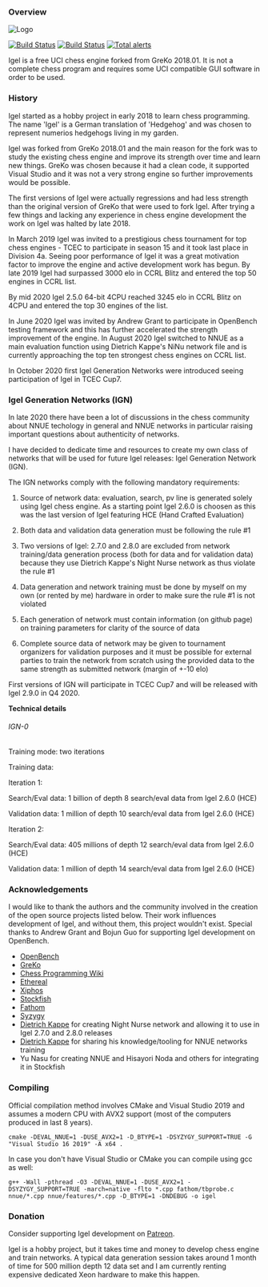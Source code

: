 ### Overview

![Logo](http://shcherbyna.com/files/igel.bmp)

[![Build Status](https://api.travis-ci.org/vshcherbyna/igel.svg?branch=master)](https://travis-ci.org/vshcherbyna/igel)
[![Build Status](https://ci.appveyor.com/api/projects/status/github/vshcherbyna/igel?svg=true)](https://ci.appveyor.com/project/vshcherbyna/igel)
[![Total alerts](https://img.shields.io/lgtm/alerts/g/vshcherbyna/igel.svg?logo=lgtm&logoWidth=18)](https://lgtm.com/projects/g/vshcherbyna/igel/alerts/)

Igel is a free UCI chess engine forked from GreKo 2018.01. It is not a complete chess program and requires some UCI compatible GUI software in order to be used.

### History

Igel started as a hobby project in early 2018 to learn chess programming. The name 'Igel' is a German translation of 'Hedgehog' and was chosen to represent numerios hedgehogs living in my garden.

Igel was forked from GreKo 2018.01 and the main reason for the fork was to study the existing chess engine and improve its strength over time and learn new things. GreKo was chosen because it had a clean code, it supported Visual Studio and it was not a very strong engine so further improvements would be possible.

The first versions of Igel were actually regressions and had less strength than the original version of GreKo that were used to fork Igel. After trying a few things and lacking any experience in chess engine development the work on Igel was halted by late 2018.

In March 2019 Igel was invited to a prestigious chess tournament for top chess engines - TCEC to participate in season 15 and it took last place in Division 4a. Seeing poor performance of Igel it was a great motivation factor to improve the engine and active development work has begun. By late 2019 Igel had surpassed 3000 elo in CCRL Blitz and entered the top 50 engines in CCRL list.

By mid 2020 Igel 2.5.0 64-bit 4CPU reached 3245 elo in CCRL Blitz on 4CPU and entered the top 30 engines of the list.

In June 2020 Igel was invited by Andrew Grant to participate in OpenBench testing framework and this has further accelerated the strength improvement of the engine. In August 2020 Igel switched to NNUE as a main evaluation function using Dietrich Kappe's NiNu network file and is currently approaching the top ten strongest chess engines on CCRL list.

In October 2020 first Igel Generation Networks were introduced seeing participation of Igel in TCEC Cup7.

### Igel Generation Networks (IGN)

In late 2020 there have been a lot of discussions in the chess community about NNUE techology in general and NNUE networks in particular raising important questions about authenticity of networks. 

I have decided to dedicate time and resources to create my own class of networks that will be used for future Igel releases: Igel Generation Network (IGN).

The IGN networks comply with the following mandatory requirements:

1. Source of network data: evaluation, search, pv line is generated solely using Igel chess engine. As a starting point Igel 2.6.0 is choosen as this was the last version of Igel featuring HCE (Hand Crafted Evaluation)

2. Both data and validation data generation must be following the rule #1

3. Two versions of Igel: 2.7.0 and 2.8.0 are excluded from network training/data generation process (both for data and for validation data) because they use Dietrich Kappe's Night Nurse network as thus violate the rule #1

4. Data generation and network training must be done by myself on my own (or rented by me) hardware in order to make sure the rule #1 is not violated

5. Each generation of network must contain information (on github page) on training parameters for clarity of the source of data

6. Complete source data of network may be given to tournament organizers for validation purposes and it must be possible for external parties to train the network from scratch using the provided data to the same strength as submitted network (margin of +-10 elo)

First versions of IGN will participate in TCEC Cup7 and will be released with Igel 2.9.0 in Q4 2020.

**Technical details**

###### IGN-0

Training mode: two iterations

Training data:

Iteration 1:

Search/Eval data: 1 billion of depth 8 search/eval data from Igel 2.6.0 (HCE)

Validation data: 1 million of depth 10 search/eval data from Igel 2.6.0 (HCE)

Iteration 2:

Search/Eval data: 405 millions of depth 12 search/eval data from Igel 2.6.0 (HCE)

Validation data: 1 million of depth 14 search/eval data from Igel 2.6.0 (HCE)

### Acknowledgements

I would like to thank the authors and the community involved in the creation of the open source projects listed below. Their work influences development of Igel, and without them, this project wouldn't exist. Special thanks to Andrew Grant and Bojun Guo for supporting Igel development on OpenBench.

* [OpenBench](https://github.com/AndyGrant/OpenBench/)
* [GreKo](http://greko.su/)
* [Chess Programming Wiki](https://www.chessprogramming.org/)
* [Ethereal](https://github.com/AndyGrant/Ethereal/)
* [Xiphos](https://github.com/milostatarevic/xiphos/)
* [Stockfish](https://github.com/official-stockfish/Stockfish/)
* [Fathom](https://github.com/jdart1/Fathom/)
* [Syzygy](https://github.com/syzygy1/tb)
* [Dietrich Kappe](https://www.patreon.com/badgyal) for creating Night Nurse network and allowing it to use in Igel 2.7.0 and 2.8.0 releases
* [Dietrich Kappe](https://www.patreon.com/badgyal) for sharing his knowledge/tooling for NNUE networks training
* Yu Nasu for creating NNUE and Hisayori Noda and others for integrating it in Stockfish

### Compiling

Official compilation method involves CMake and Visual Studio 2019 and assumes a modern CPU with AVX2 support (most of the computers produced in last 8 years).

```
cmake -DEVAL_NNUE=1 -DUSE_AVX2=1 -D_BTYPE=1 -DSYZYGY_SUPPORT=TRUE -G "Visual Studio 16 2019" -A x64 .
```

In case you don't have Visual Studio or CMake you can compile using gcc as well:

```
g++ -Wall -pthread -O3 -DEVAL_NNUE=1 -DUSE_AVX2=1 -DSYZYGY_SUPPORT=TRUE -march=native -flto *.cpp fathom/tbprobe.c nnue/*.cpp nnue/features/*.cpp -D_BTYPE=1 -DNDEBUG -o igel
```

### Donation

Consider supporting Igel development on [Patreon](https://www.patreon.com/igel).

Igel is a hobby project, but it takes time and money to develop chess engine and train networks. A typical data generation session takes around 1 month of time for 500 million depth 12 data set and I am currently renting expensive dedicated Xeon hardware to make this happen.